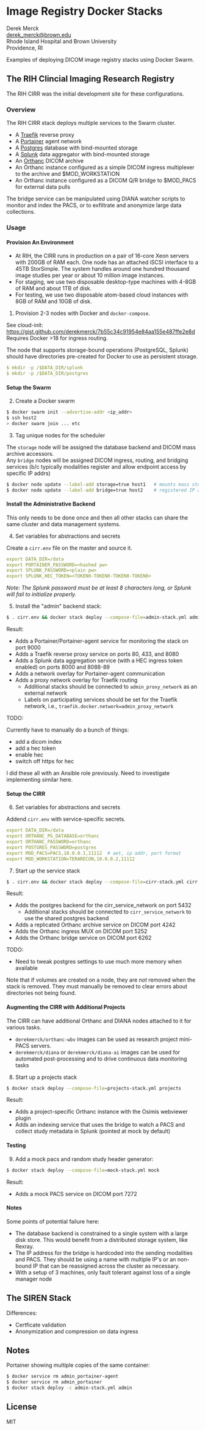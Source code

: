 # Image Registry Docker Stacks

Derek Merck  
<derek_merck@brown.edu>  
Rhode Island Hospital and Brown University  
Providence, RI  


Examples of deploying DICOM image registry stacks using Docker Swarm.


## The RIH Clincial Imaging Research Registry

The RIH CIRR was the initial development site for these configurations.


### Overview

The RIH CIRR stack deploys multiple services to the Swarm cluster.

- A [Traefik][] reverse proxy
- A [Portainer][] agent network
- A [Postgres][] database with bind-mounted storage
- A [Splunk][] data aggregator with bind-mounted storage
- An [Orthanc][] DICOM archive
- An Orthanc instance configured as a simple DICOM ingress multiplexer to the archive and $MOD_WORKSTATION
- An Orthanc instance configured as a DICOM Q/R bridge to $MOD_PACS for external data pulls

The bridge service can be manipulated using DIANA watcher scripts to monitor and index the PACS, or to exfiltrate and anonymize large data collections.

[Traefik]: https://traefik.io
[Portainer]: https://portainer.io
[Postgres]: https://www.postgresql.org
[Splunk]: https://www.splunk.com
[Orthanc]: https://www.orthanc-server.com


### Usage

#### Provision An Environment

- At RIH, the CIRR runs in production on a pair of 16-core Xeon servers with 200GB of RAM each.  One node has an attached iSCSI interface to a 45TB StorSimple.  The system handles around one hundred thousand image studies per year or about 10 million image instances.
- For staging, we use two disposable desktop-type machines with 4-8GB of RAM and about 1TB of disk.
- For testing, we use two disposable atom-based cloud instances with 8GB of RAM and 10GB of disk.

1. Provision 2-3 nodes with Docker and `docker-compose`.

See cloud-init: <https://gist.github.com/derekmerck/7b55c34c91954e84aa155e487ffe2e8d>  Requires Docker >18 for ingress routing.

The node that supports storage-bound operations (PostgreSQL, Splunk) should have directories pre-created for Docker to use as persistent storage.

```yaml
$ mkdir -p /$DATA_DIR/splunk
$ mkdir -p /$DATA_DIR/postgres
```

#### Setup the Swarm

2. Create a Docker swarm

```bash
$ docker swarm init --advertise-addr <ip_addr>
$ ssh host2
> docker swarm join ... etc
```

3. Tag unique nodes for the scheduler

The `storage` node will be assigned the database backend and DICOM mass archive accessors.  
Any `bridge` nodes will be assigned DICOM ingress, routing, and bridging services (b/c typically modalities register and allow endpoint access by specific IP addrs)

```bash
$ docker node update --label-add storage=true host1   # mounts mass storage
$ docker node update --label-add bridge=true host2    # registered IP address for DICOM receipt
```

#### Install the Administrative Backend

This only needs to be done once and then all other stacks can share the same cluster and data management systems.  

4. Set variables for abstractions and secrets

Create a `cirr.env` file on the master and source it.

```yaml
export DATA_DIR=/data
export PORTAINER_PASSWORD=<hashed pw>
export SPLUNK_PASSWORD=<plain pw>
export SPLUNK_HEC_TOKEN=<TOKEN0-TOKEN0-TOKEN0-TOKEN0>
```

_Note: The Splunk password must be at least 8 characters long, or Splunk will fail to initialize properly._

5. Install the "admin" backend stack:

```bash
$ . cirr.env && docker stack deploy --compose-file=admin-stack.yml admin
```

Result:
 
- Adds a Portainer/Portainer-agent service for monitoring the stack on port 9000 
- Adds a Traefik reverse proxy service on ports 80, 433, and 8080
- Adds a Splunk data aggregation service (with a HEC ingress token enabled) on ports 8000 and 8088-89
- Adds a network overlay for Portainer-agent communication
- Adds a proxy network overlay for Traefik routing
  - Additional stacks should be connected to `admin_proxy_network` as an external network
  - Labels on participating services should be set for the Traefik network, i.e., `traefik.docker.network=admin_proxy_network`
  

TODO:

Currently have to manually do a bunch of things:

- add a dicom index 
- add a hec token
- enable hec
- switch off https for hec

I did these all with an Ansible role previously.  Need to investigate implementing similar here.


#### Setup the CIRR

6. Set variables for abstractions and secrets

Addend `cirr.env` with service-specific secrets.

```yaml
export DATA_DIR=/data
export ORTHANC_PG_DATABASE=orthanc
export ORTHANC_PASSWORD=orthanc
export POSTGRES_PASSWORD=postgres
export MOD_PACS=PACS,10.0.0.1,11112  # aet, ip addr, port format
export MOD_WORKSTATION=TERARECON,10.0.0.2,11112
```

7. Start up the service stack

```bash
$ . cirr.env && docker stack deploy --compose-file=cirr-stack.yml cirr
```

Result:

- Adds the postgres backend for the cirr_service_network on port 5432
  - Additional stacks should be connected to `cirr_service_network` to use the shared postgres backend
- Adds a replicated Orthanc archive service on DICOM port 4242
- Adds the Orthanc ingress MUX on DICOM port 5252
- Adds the Orthanc bridge service on DICOM port 6262

TODO:

- Need to tweak postgres settings to use much more memory when available

Note that if volumes are created on a node, they are _not_ removed when the stack is removed.  They must manually be removed to clear errors about directories not being found.


#### Augmenting the CIRR with Additional Projects

The CIRR can have additional Orthanc and DIANA nodes attached to it for various tasks.  

- `derekmerck/orthanc-wbv` images can be used as research project mini-PACS servers.
- `derekmerck/diana` or `derekmerck/diana-ai` images can be used for automated post-processing and to drive continuous data monitoring tasks

8. Start up a projects stack

```bash
$ docker stack deploy --compose-file=projects-stack.yml projects
```

Result:

- Adds a project-specific Orthanc instance with the Osimis webviewer plugin
- Adds an indexing service that uses the bridge to watch a PACS and collect study metadata in Splunk (pointed at mock by default)


#### Testing

9. Add a mock pacs and random study header generator:

```bash
$ docker stack deploy --compose-file=mock-stack.yml mock
```

Result:

- Adds a mock PACS service on DICOM port 7272


#### Notes

Some points of potential failure here:

- The database backend is constrained to a single system with a large disk store.  This would benefit from a distributed storage system, like Rexray.
- The IP address for the bridge is hardcoded into the sending modalities and PACS.  They should be using a name with multiple IP's or an non-bound IP that can be reassigned across the cluster as necessary.
- With a setup of 3 machines, only fault tolerant against loss of a single manager node


## The SIREN Stack

Differences:  
- Certficate validation
- Anonymization and compression on data ingress


## Notes

Portainer showing multiple copies of the same container:

````bash
$ docker service rm admin_portainer-agent
$ docker service rm admin_portainer
$ docker stack deploy -c admin-stack.yml admin
````


## License

MIT